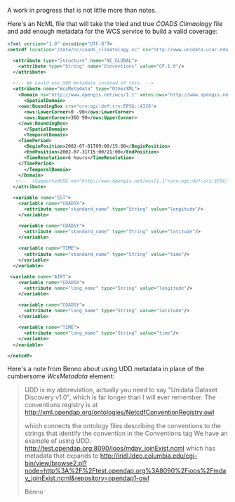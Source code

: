 A work in progress that is not little more than notes.

Here's an NcML file that will take the tried and true *COADS Climaology*
file and add enough metadata for the WCS service to build a valid
coverage: <font size="2">

``` xml
<?xml version="1.0" encoding="UTF-8"?>
<netcdf location="/data/nc/coads_climatology.nc" ns="http://www.unidata.ucar.edu/namespaces/netcdf/ncml-2.2">

  <attribute type="Structure" name="NC_GLOBAL">
    <attribute type="String" name="Conventions" value="CF-1.0"/>
  </attribute>

  <!-- We could use UDD metadata instead of this. -->
  <attribute name="WcsMetadata" type="OtherXML">
    <Domain ns="http://www.opengis.net/wcs/1.1" xmlns:ows="http://www.opengis.net/ows/1.1" xmlns:gml="http://www.opengis.net/gml">
      <SpatialDomain>
    <ows:BoundingBox crs="urn:ogc:def:crs:EPSG::4326">
      <ows:LowerCorner>0 -90</ows:LowerCorner>
      <ows:UpperCorner>360 90</ows:UpperCorner>
    </ows:BoundingBox>
      </SpatialDomain>
      <TemporalDomain>
    <TimePeriod>
      <BeginPosition>2002-07-01T09:00/15:00</BeginPosition>
      <EndPosition>2002-07-31T15:00/21:00</EndPosition>
      <TimeResolution>6 hours</TimeResolution>
    </TimePeriod>
      </TemporalDomain>
    </Domain>
   <!--  <SupportedCRS ns="http://www.opengis.net/wcs/1.1">urn:ogc:def:crs:EPSG::4326</SupportedCRS> -->
  </attribute>

  <variable name="SST">
    <variable name="COADSX">
      <attribute name="standard_name" type="String" value="longitude"/>
    </variable>

    <variable name="COADSY">
      <attribute name="standard_name" type="String" value="latitude"/>
    </variable>

    <variable name="TIME">
      <attribute name="standard_name" type="String" value="time"/>
    </variable>
  </variable>

 <variable name="AIRT">
    <variable name="COADSX">
      <attribute name="long_name" type="String" value="longitude"/>
    </variable>

    <variable name="COADSY">
      <attribute name="long_name" type="String" value="latitude"/>
    </variable>

    <variable name="TIME">
      <attribute name="long_name" type="String" value="time"/>
    </variable>
  </variable>

</netcdf>
```

</font>

Here's a note from Benno about using UDD metadata in place of the
cumbersome *WcsMetadata* element:

> UDD is my abbreviation, actually you need to say "Unidata Dataset
> Discovery v1.0", which is far longer than I will ever remember.
> The conventions registry is at
> <http://xml.opendap.org/ontologies/NetcdfConventionRegistry.owl>
>
> which connects the ontology files describing the conventions to the
> strings that identify the convention in the Conventions tag
> We have an example of using UDD.
> <http://test.opendap.org:8090/ioos/mday_joinExist.ncml> which has
> metadata that expands to
> <http://iridl.ldeo.columbia.edu/cgi-bin/view/browse2.pl?node=http%3A%2F%2Ftest.opendap.org%3A8090%2Fioos%2Fmday_joinExist.ncml&repository=opendap1-owl>
>
> Benno